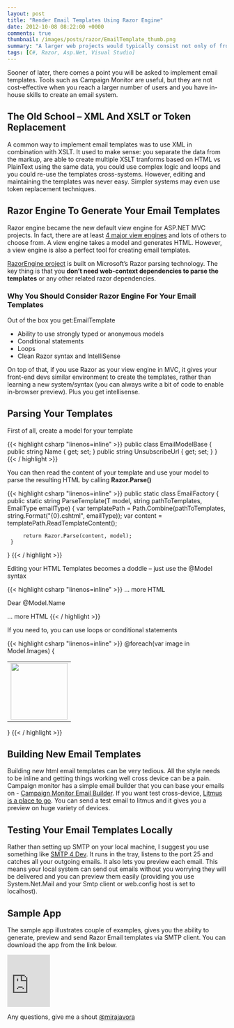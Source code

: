 ```yaml
---
layout: post
title: "Render Email Templates Using Razor Engine"
date: 2012-10-08 08:22:00 +0000
comments: true
thumbnail: /images/posts/razor/EmailTemplate_thumb.png
summary: "A larger web projects would typically consist not only of front end web project, but would include additional class libraries and offload some of the heavy processing work to service or console apps. The common problem is then how do you update the front-end and signal the site that some work has been completed."
tags: [C#, Razor, Asp.Net, Visual Studio]
---
```


Sooner of later, there comes a point you will be asked to implement email templates. Tools such as Campaign Monitor are useful, but they are not cost-effective when you reach a larger number of users and you have in-house skills to create an email system.

The Old School – XML And XSLT or Token Replacement
-------------------

A common way to implement email templates was to use XML in combination with XSLT. It used to make sense: you separate the data from the markup, are able to create multiple XSLT tranforms based on HTML vs PlainText using the same data, you could use complex logic and loops and you could re-use the templates cross-systems. However, editing and maintaining the templates was never easy. Simpler systems may even use token replacement techniques.

Razor Engine To Generate Your Email Templates
-------------------

Razor engine became the new default view engine for ASP.NET MVC projects. In fact, there are at least [4 major view engines](http://stackoverflow.com/questions/1451319/asp-net-mvc-view-engine-comparison) and lots of others to choose from. A view engine takes a model and generates HTML. However, a view engine is also a perfect tool for creating email templates.

[RazorEngine project](http://razorengine.codeplex.com/) is built on Microsoft’s Razor parsing technology. The key thing is that you **don’t need web-context dependencies to parse the templates** or any other related razor dependencies.

### Why You Should Consider Razor Engine For Your Email Templates

Out of the box you get:EmailTemplate

- Ability to use strongly typed or anonymous models
- Conditional statements
- Loops 
- Clean Razor syntax and IntelliSense

On top of that, if you use Razor as your view engine in MVC, it gives your front-end devs similar environment to create the templates, rather than learning a new system/syntax (you can always write a bit of code to enable in-browser preview). Plus you get intellisense.

Parsing Your Templates
-------------------

First of all, create a model for your template

{{< highlight csharp "linenos=inline" >}}
public class EmailModelBase
{
    public string Name { get; set; }
    public string UnsubscribeUrl { get; set; }
}
{{< / highlight >}} 

You can then read the content of your template and use your model to parse the resulting HTML by calling **Razor.Parse()**

{{< highlight csharp "linenos=inline" >}}
public static class EmailFactory
{
     public static string ParseTemplate<T>(T model, string pathToTemplates, EmailType emailType)
     {
         var templatePath = Path.Combine(pathToTemplates, string.Format("{0}.cshtml", emailType));
         var content = templatePath.ReadTemplateContent();
 
         return Razor.Parse(content, model);
     }
}
{{< / highlight >}} 

Editing your HTML Templates becomes a doddle – just use the @Model syntax

{{< highlight csharp "linenos=inline" >}}
... more HTML
<p align="left" class="article-title">Dear @Model.Name</p>
... more HTML
{{< / highlight >}}  

If you need to, you can use loops or conditional statements

{{< highlight csharp "linenos=inline" >}}
@foreach(var image in Model.Images)
{
   <td class="w130" width="130" valign="top">
       <table class="w130" width="130" cellpadding="0" cellspacing="0" border="0">
           <tbody><tr>
                      <td class="w130" width="130"><img src="@image" editable="true" label="Image" class="w130" width="130" border="0"></td>
                  </tr>
           </tbody></table>
   </td> 
}
{{< / highlight >}} 

Building New Email Templates
-------------------

Building new html email templates can be very tedious. All the style needs to be inline and getting things working well cross device can be a pain. Campaign monitor has a simple email builder that you can base your emails on -  [Campaign Monitor Email Builder](https://templates.campaignmonitor.com/build/). If you want test cross-device, [Litmus is a place to go](http://litmus.com/). You can send a test email to litmus and it gives you a preview on huge variety of devices.

Testing Your Email Templates Locally
-------------------

Rather than setting up SMTP on your local machine, I suggest you use something like [SMTP 4 Dev](http://smtp4dev.codeplex.com/). It runs in the tray, listens to the port 25 and catches all your outgoing emails. It also lets you preview each email. This means your local system can send out emails without you worrying they will be delivered and you can preview them easily (providing you use System.Net.Mail and your Smtp client or web.config host is set to localhost).

Sample App
-------------------

The sample app illustrates couple of examples, gives you the ability to generate, preview and send Razor Email templates via SMTP client.  You can download the app from the link below.

<iframe height="120" src="https://skydrive.live.com/embed?cid=84E23A97F665C5F2&amp;resid=84E23A97F665C5F2%21240&amp;authkey=AAj4uKGWd7hLe08" frameborder="0" width="98" scrolling="no"></iframe>

Any questions, give me a shout [@mirajavora](http://twitter.com/mirajavora)